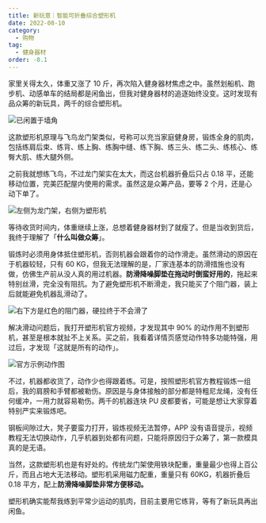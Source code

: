 ```yaml
---
title: 新玩意｜智能可折叠综合塑形机
date: 2022-08-10
category:
  - 购物
tag:
  - 健身器材
order: -0.1
---
```


家里关得太久，体重又涨了 10 斤，再次陷入健身器材焦虑之中。虽然划船机、跑步机、动感单车的结局都是闲鱼出，但我对健身器材的追逐始终没变。这时发现有品众筹的新玩具，两千的综合塑形机。

![](https://cdn.sspai.com/2022/08/09/article/74429ae5770ce6fe9b338527105a4744?imageView2/2/w/450/q/90/interlace/1/ignore-error/1 "已闲置于墙角")

这款塑形机原理与飞鸟龙门架类似，号称可以充当家庭健身房，锻炼全身的肌肉，包括练肩后束、练背、练上胸、练胸中缝、练下胸、练三头、练二头、练核心、练臀大肌、练大腿外侧。

之前我就想练飞鸟，不过龙门架实在太大，而这台机器折叠后只占 0.18 平，还能移动位置，完美匹配屋内使用的需求。虽然这是众筹产品，要等 2 个月，还是心动下单了。

![](https://cdn.sspai.com/2022/08/09/37a78274cca974e793582250954c75dc.png?imageView2/2/w/1120/q/90/interlace/1/ignore-error/1 "左侧为龙门架，右侧为塑形机")

等待收货时间内，体重继续上涨，总想着健身器材到了就瘦了。但是当收到货后，我终于理解了「**什么叫做众筹**」。

锻炼时必须用身体抵住塑形机，否则机器会跟着你的动作滑走。虽然滑动的原因在于机器较轻，只有 60 KG，但我无法理解的是，厂家连基本的防滑措施也没有做，仿佛生产前从没人真的用过机器。**防滑降噪脚垫在拖动时倒蛮好用的**，拖起来特别丝滑，完全没有阻抗。为了避免塑形机不断滑走，我只能买了个阻门器，装上后就能避免机器乱滑动了。

![](https://cdn.sspai.com/2022/08/09/article/6d2731baacf4174c4b7465b11ba715fd?imageView2/2/w/1120/q/90/interlace/1/ignore-error/1 "右下方是红色的阻门器，硬拉终于不会滑了")

解决滑动问题后，我打开塑形机官方视频，才发现其中 90% 的动作用不到塑形机，甚至是根本就扯不上关系。买之前，我看着详情页感觉动作特多功能特强，用过后，才发现「这就是所有的动作」。

![](https://cdn.sspai.com/2022/08/09/article/db951607296d83ce9a0ff181d724de14?imageView2/2/w/1120/q/90/interlace/1/ignore-error/1 "官方示例动作图")

不过，机器都收货了，动作少也得跟着练。可是，按照塑形机官方教程锻炼一组后，我的肩膀和手臂都被勒伤。原因是与身体接触的部分都是特粗尼龙绳，没有任何缓冲，一用力就容易勒伤。两千的机器连块 PU 皮都要省，可能是想让大家穿着特别严实来锻炼吧。

钢板间隙过大，凳子要蛮力打开，锻炼视频无法暂停，APP 没有语音提示，视频教程无法切换动作，几乎机器到处都有问题，只能将原因归于众筹了，第一款模具真的是无语。

当然，这款塑形机也是有好处的。传统龙门架使用铁块配重，重量最少也得上百公斤，而且占地大无法移动。塑形机采用磁力配重，重量只有 60KG，机器折叠后 0.18 平方，配上**防滑降噪脚垫非常方便移动。**

塑形机确实能帮我练到平常少运动的肌肉，目前主要用它练背，等有了新玩具再出闲鱼。
